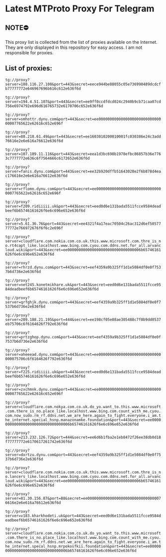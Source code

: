 # Latest MTProto Proxy For Telegram

## NOTE⛔

This proxy list is collected from the list of proxies available on the Internet. They are only displayed in this repository for easy access. I am not responsible for proxies.

## List of proxies:

`tg://proxy?server=188.116.27.108&port=443&secret=eece944be88055c05e736990489dcdcfb77777772e646967696b616c612e636f6d`

`tg://proxy?server=194.4.51.107&port=443&secret=ee9ff0ccdfdcd024c2940b9cb71caa07cd756e6974792e696d616765732e6170706c652e636f6d`

`tg://proxy?server=smhottr.dynu.com&port=443&secret=ee000000000000000000000000000000007765622e62616c652e696f`

`tg://proxy?server=88.218.61.49&port=443&secret=ee1603010200010001fc030386e24c3add76616e2e6e616a76612e636f6d`

`tg://proxy?server=107.189.11.116&port=443&secret=eea1d3bc698b1978efbc86857b36e7763c7777772e636c6f7564666c6172652e636f6d`

`tg://proxy?server=fanis.dynu.com&port=443&secret=ee32b920dffb51643028e2f6b878d4eac176616e2e6e616a76612e636f6d`

`tg://proxy?server=rflomn.dynu.com&port=443&secret=ee000000000000000000000000000000007765622e62616c652e696f`

`tg://proxy?server=f209.ridiiiii.uk&port=443&secret=eed0d6e131bada5511fcce9584deadbeef6b65746161626f6e6c696e652e636f6d`

`tg://proxy?server=5.61.36.76&port=443&secret=ee4321f4a17eac70504c26ac312d6ef5057777772e766972676f6f6c2e696f`

`tg://proxy?server=cloudflare.com.nokia.com.co.uk.this.www.microsoft.com.thre_is_no.rt4capt_like.localhost.www.bing.com.cyou.com.ddns.net.for_all.arvancloud.wiki&port=443&secret=ee000000000000000000000000000000006b65746161626f6e6c696e652e636f6d`

`tg://proxy?server=rhrzd.dynu.com&port=443&secret=eef4359a9b325ff1d1e5084df0e0f7537b6d736e2e636f6d`

`tg://proxy?server=net245.konetmikhare.uk&port=443&secret=eed0d6e131bada5511fcce9584deadbeef6b65746161626f6e6c696e652e636f6d`

`tg://proxy?server=qrfghjk.dynu.com&port=443&secret=eef4359a9b325ff1d1e5084df0e0f7537b6d736e2e636f6d`

`tg://proxy?server=209.188.21.195&port=444&secret=ee198cf05e08ae305488c7f0b9dd0537eb75706c6f6164626f792e636f6d`

`tg://proxy?server=prtzghop.dynu.com&port=443&secret=eef4359a9b325ff1d1e5084df0e0f7537b6d736e2e636f6d`

`tg://proxy?server=aheeead.dynu.com&port=443&secret=ee0000000000000000000000000000000075706c6f6164626f792e636f6d`

`tg://proxy?server=f225.ridiiiii.uk&port=443&secret=eed0d6e131bada5511fcce9584deadbeef6b65746161626f6e6c696e652e636f6d`

`tg://proxy?server=zxchmnk.dynu.com&port=443&secret=ee000000000000000000000000000000007765622e62616c652e696f`

`tg://proxy?server=cloudflare.com.nokya.com.co.uk.do_yo.want_to.this.www.microsoft.com.there_is_no.place_like.localhost.www.bing.com.count_with_me.cyou.com.now_sudo.rm_rf.ddns.net.we_are_here.again_to_fight.everyone.i_am.the_internet.special_hsnp.manazonamke.foundation&port=443&secret=ee000000000000000000000000000000006b65746161626f6e6c696e652e636f6d`

`tg://proxy?server=213.232.126.72&port=444&secret=ee6d6b1fba2e1eb8472f26ee38db0d18f77777772e6170617261742e636f6d`

`tg://proxy?server=dxrtzu.dynu.com&port=443&secret=eef4359a9b325ff1d1e5084df0e0f7537b6d736e2e636f6d`

`tg://proxy?server=cloudflare.com.nokia.com.co.uk.this.www.microsoft.com.thre_is_no.lancers_like.localhost.www.bing.com.cyou.com.ddns.net.for_all.arvancloud.wiki&port=443&secret=ee000000000000000000000000000000006b65746161626f6e6c696e652e636f6d`

`tg://proxy?server=81.30.156.87&port=88&secret=ee0000000000000000000000000000000076616e2e6e616a76612e636f6d`

`tg://proxy?server=v183.kharkhodeti.uk&port=443&secret=eed0d6e131bada5511fcce9584deadbeef6b65746161626f6e6c696e652e636f6d`

`tg://proxy?server=cloudflare.com.nokia.com.co.uk.do_yo.want_to.this.www.microsoft.com.there_is_no.place_like.localhost.www.bing.com.count_with_me.cyou.com.now_sudo.rm_rf.ddns.net.we_are_here.again_to_fight.everyone.i_am.the_internet.specal_hsnp.mrpokosfkii.foundation&port=443&secret=ee000000000000000000000000000000006b65746161626f6e6c696e652e636f6d`

